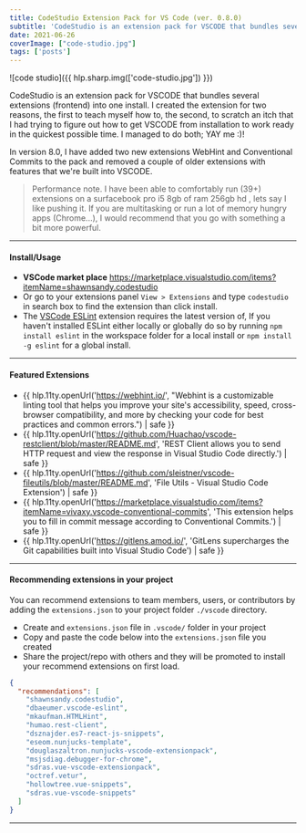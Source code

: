 ```yaml
---
title: CodeStudio Extension Pack for VS Code (ver. 0.8.0)
subtitle: 'CodeStudio is an extension pack for VSCODE that bundles several extensions (frontend) developers into one install. I created this extension for two reasons, the first to teach myself how to, the second, to scratch an itch that I had trying to figure out the quickest to get VSCODE from install to work ready.'
date: 2021-06-26
coverImage: ["code-studio.jpg"]
tags: ['posts']
---
```


![code studio]({{ hlp.sharp.img(['code-studio.jpg']) }})

CodeStudio is an extension pack for VSCODE that bundles several extensions (frontend) into one install. I created the extension for two reasons, the first to teach myself how to, the second, to scratch an itch that I had trying to figure out how to get VSCODE from installation to work ready in the quickest possible time. I managed to do both; YAY me :)!

In version 8.0, I have added two new extensions WebHint and Conventional Commits to the pack and removed a couple of older extensions with features that we're built into VSCODE.

> Performance note. I have been able to comfortably run (39+) extensions on a surfacebook pro i5 8gb of ram 256gb hd , lets say I like pushing it. If you are multitasking or run a lot of memory hungry apps (Chrome...), I would recommend that you go with something a bit more powerful.

----------

#### Install/Usage

* **VSCode market place** <https://marketplace.visualstudio.com/items?itemName=shawnsandy.codestudio>
* Or go to your extensions panel `View > Extensions` and type `codestudio` in search box to find the extension than click install.
* The [VSCode ESLint](https://marketplace.visualstudio.com/items?itemName=dbaeumer.vscode-eslint) extension requires the latest version of, If you haven't installed ESLint either locally or globally do so by running `npm install eslint` in the workspace folder for a local install or `npm install -g eslint` for a global install.

----------

#### Featured Extensions

* {{ hlp.11ty.openUrl('https://webhint.io/', "Webhint is a customizable linting tool that helps you improve your site's accessibility, speed, cross-browser compatibility, and more by checking your code for best practices and common errors.") | safe }}
* {{ hlp.11ty.openUrl('https://github.com/Huachao/vscode-restclient/blob/master/README.md', 'REST Client allows you to send HTTP request and view the response in Visual Studio Code directly.') | safe }}
*  {{ hlp.11ty.openUrl('https://github.com/sleistner/vscode-fileutils/blob/master/README.md', 'File Utils - Visual Studio Code Extension') | safe }}
* {{ hlp.11ty.openUrl('https://marketplace.visualstudio.com/items?itemName=vivaxy.vscode-conventional-commits', 'This extension helps you to fill in commit message according to Conventional Commits.') | safe }}
* {{ hlp.11ty.openUrl('https://gitlens.amod.io/', 'GitLens supercharges the Git capabilities built into Visual Studio Code') | safe }}

----------

#### Recommending extensions in your project

You can recommend extensions to team members, users, or contributors by adding the `extensions.json` to your project folder `./vscode` directory.

* Create and `extensions.json` file in `.vscode/` folder in your project
* Copy and paste the code below into the `extensions.json` file you created
* Share the project/repo with others and they will be promoted to install your recommend extensions on first load.

```json
{
  "recommendations": [
    "shawnsandy.codestudio",
    "dbaeumer.vscode-eslint",
    "mkaufman.HTMLHint",
    "humao.rest-client",
    "dsznajder.es7-react-js-snippets",
    "eseom.nunjucks-template",
    "douglaszaltron.nunjucks-vscode-extensionpack",
    "msjsdiag.debugger-for-chrome",
    "sdras.vue-vscode-extensionpack",
    "octref.vetur",
    "hollowtree.vue-snippets",
    "sdras.vue-vscode-snippets"
  ]
}
```

----------

